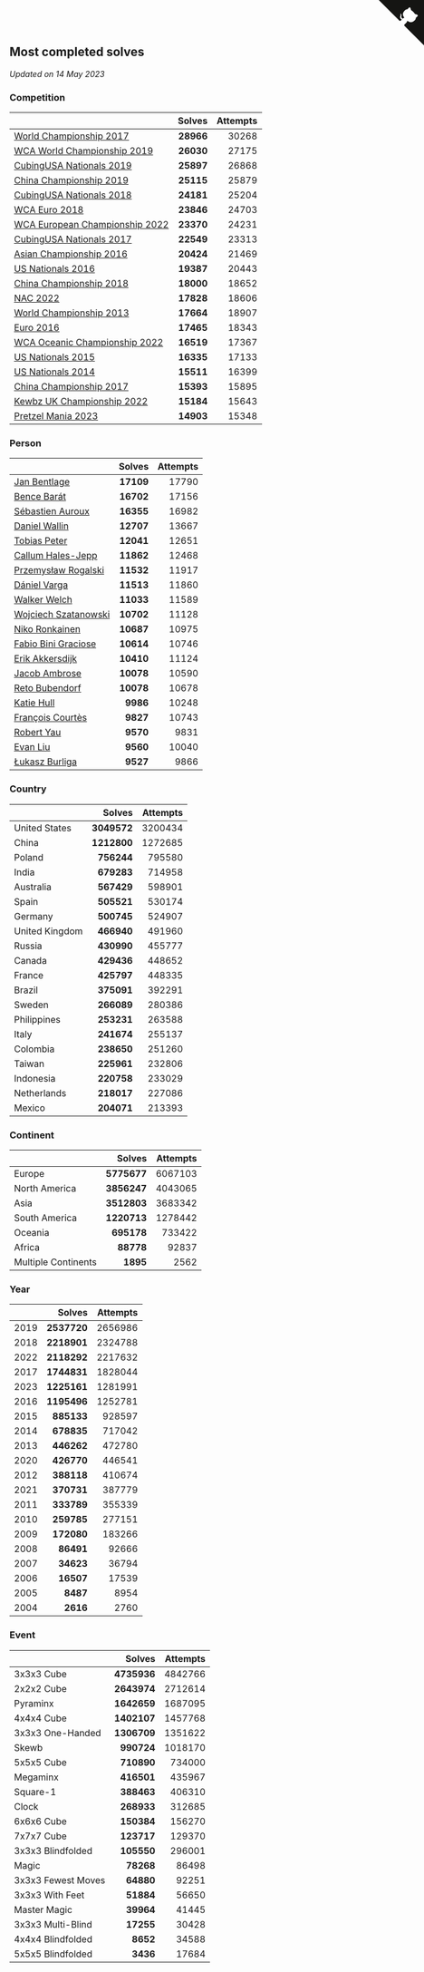 ## Most completed solves

*Updated on 14 May 2023*


### Competition

|  | Solves | Attempts |
| :--- | ---: | ---: |
| [World Championship 2017](https://www.worldcubeassociation.org/competitions/WC2017) | **28966** | 30268 |
| [WCA World Championship 2019](https://www.worldcubeassociation.org/competitions/WC2019) | **26030** | 27175 |
| [CubingUSA Nationals 2019](https://www.worldcubeassociation.org/competitions/CubingUSANationals2019) | **25897** | 26868 |
| [China Championship 2019](https://www.worldcubeassociation.org/competitions/ChinaChampionship2019) | **25115** | 25879 |
| [CubingUSA Nationals 2018](https://www.worldcubeassociation.org/competitions/CubingUSANationals2018) | **24181** | 25204 |
| [WCA Euro 2018](https://www.worldcubeassociation.org/competitions/Euro2018) | **23846** | 24703 |
| [WCA European Championship 2022](https://www.worldcubeassociation.org/competitions/Euro2022) | **23370** | 24231 |
| [CubingUSA Nationals 2017](https://www.worldcubeassociation.org/competitions/CubingUSANationals2017) | **22549** | 23313 |
| [Asian Championship 2016](https://www.worldcubeassociation.org/competitions/AsianChampionship2016) | **20424** | 21469 |
| [US Nationals 2016](https://www.worldcubeassociation.org/competitions/USNationals2016) | **19387** | 20443 |
| [China Championship 2018](https://www.worldcubeassociation.org/competitions/ChinaChampionship2018) | **18000** | 18652 |
| [NAC 2022](https://www.worldcubeassociation.org/competitions/NAC2022) | **17828** | 18606 |
| [World Championship 2013](https://www.worldcubeassociation.org/competitions/WC2013) | **17664** | 18907 |
| [Euro 2016](https://www.worldcubeassociation.org/competitions/Euro2016) | **17465** | 18343 |
| [WCA Oceanic Championship 2022](https://www.worldcubeassociation.org/competitions/OC2022) | **16519** | 17367 |
| [US Nationals 2015](https://www.worldcubeassociation.org/competitions/USNationals2015) | **16335** | 17133 |
| [US Nationals 2014](https://www.worldcubeassociation.org/competitions/USNationals2014) | **15511** | 16399 |
| [China Championship 2017](https://www.worldcubeassociation.org/competitions/ChinaChampionship2017) | **15393** | 15895 |
| [Kewbz UK Championship 2022](https://www.worldcubeassociation.org/competitions/KewbzUKChampionship2022) | **15184** | 15643 |
| [Pretzel Mania 2023](https://www.worldcubeassociation.org/competitions/PretzelMania2023) | **14903** | 15348 |

### Person

|  | Solves | Attempts |
| :--- | ---: | ---: |
| [Jan Bentlage](https://www.worldcubeassociation.org/persons/2010BENT01) | **17109** | 17790 |
| [Bence Barát](https://www.worldcubeassociation.org/persons/2008BARA01) | **16702** | 17156 |
| [Sébastien Auroux](https://www.worldcubeassociation.org/persons/2008AURO01) | **16355** | 16982 |
| [Daniel Wallin](https://www.worldcubeassociation.org/persons/2013WALL03) | **12707** | 13667 |
| [Tobias Peter](https://www.worldcubeassociation.org/persons/2014PETE03) | **12041** | 12651 |
| [Callum Hales-Jepp](https://www.worldcubeassociation.org/persons/2012HALE01) | **11862** | 12468 |
| [Przemysław Rogalski](https://www.worldcubeassociation.org/persons/2013ROGA02) | **11532** | 11917 |
| [Dániel Varga](https://www.worldcubeassociation.org/persons/2008VARG01) | **11513** | 11860 |
| [Walker Welch](https://www.worldcubeassociation.org/persons/2011WELC01) | **11033** | 11589 |
| [Wojciech Szatanowski](https://www.worldcubeassociation.org/persons/2011SZAT01) | **10702** | 11128 |
| [Niko Ronkainen](https://www.worldcubeassociation.org/persons/2010RONK01) | **10687** | 10975 |
| [Fabio Bini Graciose](https://www.worldcubeassociation.org/persons/2010GRAC02) | **10614** | 10746 |
| [Erik Akkersdijk](https://www.worldcubeassociation.org/persons/2005AKKE01) | **10410** | 11124 |
| [Jacob Ambrose](https://www.worldcubeassociation.org/persons/2010AMBR01) | **10078** | 10590 |
| [Reto Bubendorf](https://www.worldcubeassociation.org/persons/2012BUBE01) | **10078** | 10678 |
| [Katie Hull](https://www.worldcubeassociation.org/persons/2010HULL01) | **9986** | 10248 |
| [François Courtès](https://www.worldcubeassociation.org/persons/2008COUR01) | **9827** | 10743 |
| [Robert Yau](https://www.worldcubeassociation.org/persons/2009YAUR01) | **9570** | 9831 |
| [Evan Liu](https://www.worldcubeassociation.org/persons/2009LIUE01) | **9560** | 10040 |
| [Łukasz Burliga](https://www.worldcubeassociation.org/persons/2013BURL01) | **9527** | 9866 |

### Country

|  | Solves | Attempts |
| :--- | ---: | ---: |
| United States | **3049572** | 3200434 |
| China | **1212800** | 1272685 |
| Poland | **756244** | 795580 |
| India | **679283** | 714958 |
| Australia | **567429** | 598901 |
| Spain | **505521** | 530174 |
| Germany | **500745** | 524907 |
| United Kingdom | **466940** | 491960 |
| Russia | **430990** | 455777 |
| Canada | **429436** | 448652 |
| France | **425797** | 448335 |
| Brazil | **375091** | 392291 |
| Sweden | **266089** | 280386 |
| Philippines | **253231** | 263588 |
| Italy | **241674** | 255137 |
| Colombia | **238650** | 251260 |
| Taiwan | **225961** | 232806 |
| Indonesia | **220758** | 233029 |
| Netherlands | **218017** | 227086 |
| Mexico | **204071** | 213393 |

### Continent

|  | Solves | Attempts |
| :--- | ---: | ---: |
| Europe | **5775677** | 6067103 |
| North America | **3856247** | 4043065 |
| Asia | **3512803** | 3683342 |
| South America | **1220713** | 1278442 |
| Oceania | **695178** | 733422 |
| Africa | **88778** | 92837 |
| Multiple Continents | **1895** | 2562 |

### Year

|  | Solves | Attempts |
| :--- | ---: | ---: |
| 2019 | **2537720** | 2656986 |
| 2018 | **2218901** | 2324788 |
| 2022 | **2118292** | 2217632 |
| 2017 | **1744831** | 1828044 |
| 2023 | **1225161** | 1281991 |
| 2016 | **1195496** | 1252781 |
| 2015 | **885133** | 928597 |
| 2014 | **678835** | 717042 |
| 2013 | **446262** | 472780 |
| 2020 | **426770** | 446541 |
| 2012 | **388118** | 410674 |
| 2021 | **370731** | 387779 |
| 2011 | **333789** | 355339 |
| 2010 | **259785** | 277151 |
| 2009 | **172080** | 183266 |
| 2008 | **86491** | 92666 |
| 2007 | **34623** | 36794 |
| 2006 | **16507** | 17539 |
| 2005 | **8487** | 8954 |
| 2004 | **2616** | 2760 |

### Event

|  | Solves | Attempts |
| :--- | ---: | ---: |
| 3x3x3 Cube | **4735936** | 4842766 |
| 2x2x2 Cube | **2643974** | 2712614 |
| Pyraminx | **1642659** | 1687095 |
| 4x4x4 Cube | **1402107** | 1457768 |
| 3x3x3 One-Handed | **1306709** | 1351622 |
| Skewb | **990724** | 1018170 |
| 5x5x5 Cube | **710890** | 734000 |
| Megaminx | **416501** | 435967 |
| Square-1 | **388463** | 406310 |
| Clock | **268933** | 312685 |
| 6x6x6 Cube | **150384** | 156270 |
| 7x7x7 Cube | **123717** | 129370 |
| 3x3x3 Blindfolded | **105550** | 296001 |
| Magic | **78268** | 86498 |
| 3x3x3 Fewest Moves | **64880** | 92251 |
| 3x3x3 With Feet | **51884** | 56650 |
| Master Magic | **39964** | 41445 |
| 3x3x3 Multi-Blind | **17255** | 30428 |
| 4x4x4 Blindfolded | **8652** | 34588 |
| 5x5x5 Blindfolded | **3436** | 17684 |


<a href="https://github.com/jonatanklosko/wca_statistics" class="github-corner" aria-label="View source on Github"><svg width="80" height="80" viewBox="0 0 250 250" style="fill:#151513; color:#fff; position: absolute; top: 0; border: 0; right: 0;" aria-hidden="true"><path d="M0,0 L115,115 L130,115 L142,142 L250,250 L250,0 Z"></path><path d="M128.3,109.0 C113.8,99.7 119.0,89.6 119.0,89.6 C122.0,82.7 120.5,78.6 120.5,78.6 C119.2,72.0 123.4,76.3 123.4,76.3 C127.3,80.9 125.5,87.3 125.5,87.3 C122.9,97.6 130.6,101.9 134.4,103.2" fill="currentColor" style="transform-origin: 130px 106px;" class="octo-arm"></path><path d="M115.0,115.0 C114.9,115.1 118.7,116.5 119.8,115.4 L133.7,101.6 C136.9,99.2 139.9,98.4 142.2,98.6 C133.8,88.0 127.5,74.4 143.8,58.0 C148.5,53.4 154.0,51.2 159.7,51.0 C160.3,49.4 163.2,43.6 171.4,40.1 C171.4,40.1 176.1,42.5 178.8,56.2 C183.1,58.6 187.2,61.8 190.9,65.4 C194.5,69.0 197.7,73.2 200.1,77.6 C213.8,80.2 216.3,84.9 216.3,84.9 C212.7,93.1 206.9,96.0 205.4,96.6 C205.1,102.4 203.0,107.8 198.3,112.5 C181.9,128.9 168.3,122.5 157.7,114.1 C157.9,116.9 156.7,120.9 152.7,124.9 L141.0,136.5 C139.8,137.7 141.6,141.9 141.8,141.8 Z" fill="currentColor" class="octo-body"></path></svg></a><style>.github-corner:hover .octo-arm{animation:octocat-wave 560ms ease-in-out}@keyframes octocat-wave{0%,100%{transform:rotate(0)}20%,60%{transform:rotate(-25deg)}40%,80%{transform:rotate(10deg)}}@media (max-width:500px){.github-corner:hover .octo-arm{animation:none}.github-corner .octo-arm{animation:octocat-wave 560ms ease-in-out}}</style>
